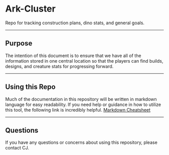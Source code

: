 # Ark-Cluster
Repo for tracking construction plans, dino stats, and general goals.

---
## Purpose
The intention of this document is to ensure that we have all of the information stored in one central location so that the players can find builds, designs, and creature stats for progressing forward.

---
## Using this Repo
Much of the documentation in this repository will be written in markdown language for easy readability.
If you need help or guidance in how to utilize this tool, the following link is incredibly helpful.
[Markdown Cheatsheet](https://www.markdownguide.org/cheat-sheet/)

---
## Questions
If you have any questions or concerns about using this repository, please contact CJ.
